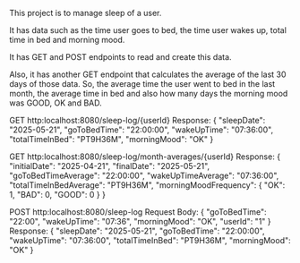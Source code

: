 This project is to manage sleep of a user. 

It has data such as the time user goes to bed, the time user wakes up, total time in bed and morning mood.

It has GET and POST endpoints to read and create this data.

Also, it has another GET endpoint that calculates the average of the last 30 days of those data. So, the average time the user went to bed in the last month, the average time in bed and also how many days the morning mood was GOOD, OK and BAD.

GET http:localhost:8080/sleep-log/{userId}
Response:
{
"sleepDate": "2025-05-21",
"goToBedTime": "22:00:00",
"wakeUpTime": "07:36:00",
"totalTimeInBed": "PT9H36M",
"morningMood": "OK"
}

GET http:localhost:8080/sleep-log/month-averages/{userId}
Response:
{
"initialDate": "2025-04-21",
"finalDate": "2025-05-21",
"goToBedTimeAverage": "22:00:00",
"wakeUpTimeAverage": "07:36:00",
"totalTimeInBedAverage": "PT9H36M",
"morningMoodFrequency": {
"OK": 1,
"BAD": 0,
"GOOD": 0
}
}

POST http:localhost:8080/sleep-log
Request Body:
{
"goToBedTime": "22:00",
"wakeUpTime": "07:36",
"morningMood": "OK",
"userId": "1"
}
Response:
{
"sleepDate": "2025-05-21",
"goToBedTime": "22:00:00",
"wakeUpTime": "07:36:00",
"totalTimeInBed": "PT9H36M",
"morningMood": "OK"
}